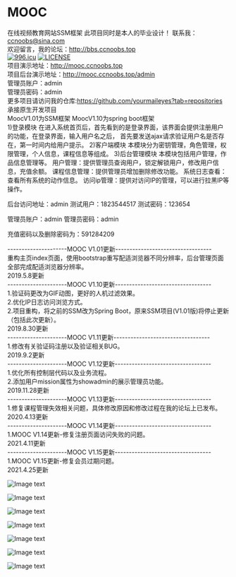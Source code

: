 # MOOC
在线视频教育网站SSM框架
此项目同时是本人的毕业设计！
联系我：ccnoobs@sina.com<br>
欢迎留言，我的论坛：http://bbs.ccnoobs.top<br>
[![996.icu](https://img.shields.io/badge/link-996.icu-red.svg)](https://996.icu)
[![LICENSE](https://img.shields.io/badge/license-Anti%20996-blue.svg)](https://github.com/996icu/996.ICU/blob/master/LICENSE)
<br>
项目演示地址：http://mooc.ccnoobs.top<br>
项目后台演示地址：http://mooc.ccnoobs.top/admin<br>
管理员账户：admin<br>
管理员密码：admin<br>
更多项目请访问我的仓库:https://github.com/yourmaileyes?tab=repositories<br>
承接原生开发项目<br>
MoocV1.01为SSM框架 MoocV1.10为spring boot框架<br>
1)登录模块
在进入系统首页后，首先看到的是登录界面，该界面会提供注册用户的功能，在登录界面，输入用户名之后，
首先要发送ajax请求验证用户名是否存在，第一时间内给用户提示。
2)客户端模块
本模块分为密钥管理，角色管理，权限管理，个人信息，课程信息等组成。
3)后台管理模块
本模块包括用户管理，作品信息管理等。
用户管理：提供管理员查询用户，锁定解锁用户，修改用户信息，充值余额。
课程信息管理：提供管理员增加删除修改功能。
系统日志查看：查看所有系统的动作信息。
访问ip管理：提供对访问IP的管理，可以进行拉黑IP等操作。

后台访问地址：admin
测试用户：1823544517
测试密码：123654

管理员账户：admin
管理员密码：admin

充值密码以及删除密码为：591284209

---------------------MOOC V1.01更新----------------------------------<br>
重构主页index页面，使用bootstrap重写配适浏览器不同分辨率，后台管理页面全部完成配适浏览器分辨率。<br>
2019.5.8更新<br>
---------------------MOOC V1.10更新----------------------------------<br>
1.验证码更改为GIF动图，更好的人机过滤效果。<br>
2.优化IP日志访问浏览方式。<br>
2.项目重构，将之前的SSM改为Spring Boot，原来SSM项目(V1.01版)将停止更新（包括此次更新）。<br>
2019.8.30更新<br>
---------------------MOOC V1.11更新----------------------------------<br>
1.修改有关验证码注册以及验证相关BUG。<br>
2019.9.2更新<br>
---------------------MOOC V1.12更新----------------------------------<br>
1.优化所有控制层代码以及业务流程。<br>
2.添加用户mission属性为showadmin的展示管理员功能。<br>
2019.11.28更新<br>
---------------------MOOC V1.13更新----------------------------------<br>
1.修复课程管理失效相关问题，具体修改原因和修改过程在我的论坛上已发布。<br>
2020.4.13更新<br>
---------------------MOOC V1.14更新----------------------------------<br>
1.MOOC V1.14更新-修复注册页面访问失败的问题。<br>
2021.4.11更新<br>
---------------------MOOC V1.15更新----------------------------------<br>
1.MOOC V1.15更新-修复会员过期问题。<br>
2021.4.25更新<br>

![Image text](https://raw.githubusercontent.com/yourmaileyes/MOOC/master/WebContent/show/1.png)



![Image text](https://raw.githubusercontent.com/yourmaileyes/MOOC/master/WebContent/show/3.png)

![Image text](https://raw.githubusercontent.com/yourmaileyes/MOOC/master/WebContent/show/4.png)

![Image text](https://raw.githubusercontent.com/yourmaileyes/MOOC/master/WebContent/show/5.png)

![Image text](https://raw.githubusercontent.com/yourmaileyes/MOOC/master/WebContent/show/6.png)

![Image text](https://raw.githubusercontent.com/yourmaileyes/MOOC/master/WebContent/show/7.png)

![Image text](https://raw.githubusercontent.com/yourmaileyes/MOOC/master/WebContent/show/8.png)
